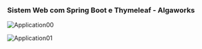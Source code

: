 ### Sistem Web com Spring Boot e Thymeleaf - Algaworks


![Application00](https://user-images.githubusercontent.com/10690387/93138351-41b33b00-f6b5-11ea-9e99-eedaab9e56f8.png)

![Application01](https://user-images.githubusercontent.com/10690387/93138360-45df5880-f6b5-11ea-8471-35a7f41c603a.png)
